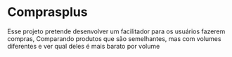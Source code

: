 # Comprasplus

Esse projeto pretende desenvolver um facilitador para os usuários fazerem compras, Comparando produtos que são semelhantes, mas com volumes diferentes e ver qual deles é mais barato por volume
